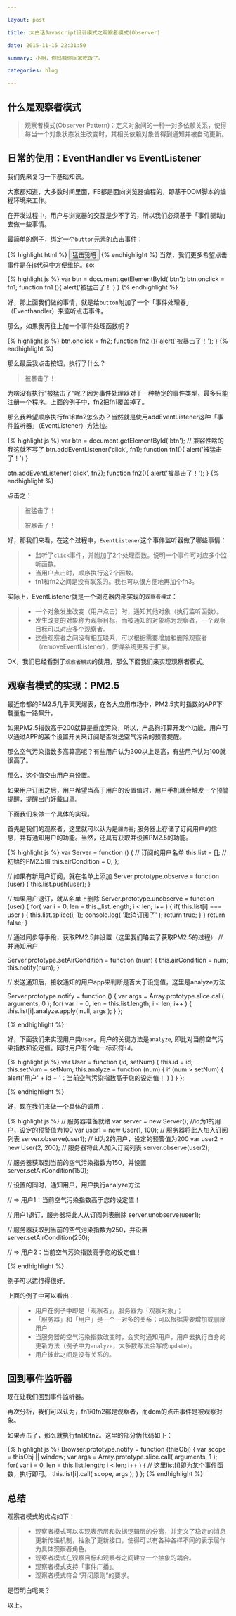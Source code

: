 ```yaml
---

layout: post

title: 大白话Javascript设计模式之观察者模式(Observer)

date: 2015-11-15 22:31:50

summary: 小明，你妈喊你回家吃饭了。

categories: blog

---
```


## 什么是观察者模式

> 观察者模式(Observer Pattern)：定义对象间的一种一对多依赖关系，使得每当一个对象状态发生改变时，其相关依赖对象皆得到通知并被自动更新。

## 日常的使用：EventHandler vs EventListener

我们先来复习一下基础知识。

大家都知道，大多数时间里面，FE都是面向浏览器编程的，即基于DOM脚本的编程环境来工作。

在开发过程中，用户与浏览器的交互是少不了的，所以我们必须基于「事件驱动」去做一些事情。

最简单的例子，绑定一个`button`元素的点击事件：

{% highlight html %}
<button id="btn" onclick="alert('被猛击了！')">猛击我吧</button>
{% endhighlight %}
当然，我们更多希望点击事件是在js代码中方便维护。so:

{% highlight js %}
var btn = document.getElementById('btn');
btn.onclick = fn1;
function fn1 (){
  alert('被猛击了！')
}
{% endhighlight %}

好，那上面我们做的事情，就是给`button`附加了一个「事件处理器」（Eventhandler）来监听点击事件。

那么，如果我再往上加一个事件处理函数呢？

{% highlight js %}
btn.onclick = fn2;
function fn2 (){
  alert('被暴击了！');
}
{% endhighlight %}

那么最后我点击按钮，执行了什么？

> 被暴击了！

为啥没有执行"被猛击了”呢？因为事件处理器对于一种特定的事件类型，最多只能注册一个程序。上面的例子中，fn2把fn1覆盖掉了。

那么我希望顺序执行fn1和fn2怎么办？当然就是使用addEventListener这种「事件监听器」（EventListener）方法拉。

{% highlight js %}
var btn = document.getElementById('btn');
// 兼容性啥的我这就不写了 
btn.addEventListener('click', fn1);
function fn1(){
  alert('被猛击了！')
}

btn.addEventListener('click', fn2);
function fn2(){
  alert('被暴击了！');
}
{% endhighlight %}

点击之：

> 被猛击了！
> 
> 被暴击了！

好，那我们来看，在这个过程中，`EventListener`这个事件监听器做了哪些事情：

> - 监听了`click`事件，并附加了2个处理函数。说明一个事件可对应多个监听函数。
> - 当用户点击时，顺序执行这2个函数。
> - fn1和fn2之间是没有联系的。我也可以很方便地再加个fn3。

实际上，EventListener就是一个浏览器内部实现的`观察者模式`：

> - 一个对象发生改变（用户点击）时，通知其他对象（执行监听函数）。
> - 发生改变的对象称为观察目标，而被通知的对象称为观察者，一个观察目标可以对应多个观察者。
> - 这些观察者之间没有相互联系，可以根据需要增加和删除观察者（removeEventListener），使得系统更易于扩展。

OK，我们已经看到了`观察者模式`的使用，那么下面我们来实现观察者模式。


## 观察者模式的实现：PM2.5

最近帝都的PM2.5几乎天天爆表，在各大应用市场中，PM2.5实时指数的APP下载量也一路飙升。

如果PM2.5指数高于200就算是重度污染，所以，产品狗打算开发个功能，用户可以通过APP的某个设置开关来订阅是否发送空气污染的预警提醒。

那么空气污染指数多高算高呢？有些用户认为300以上是高，有些用户认为100就很高了。

那么，这个值交由用户来设置。

如果用户订阅之后，用户希望当高于用户的设置值时，用户手机就会触发一个预警提醒，提醒出门好戴口罩。

下面我们来做一个具体的实现。

首先是我们的观察者，这里就可以认为是`服务器`; 服务器上存储了订阅用户的信息，并有通知用户的功能。当然，还具有获取并设置PM2.5的功能。

{% highlight js %}
var Server = function () {
  // 订阅的用户名单
  this.list = [];
  // 初始的PM2.5值
  this.airCondition = 0;
};

// 如果有新用户订阅，就在名单上添加
Server.prototype.observe = function (user) {
  this.list.push(user);
}

// 如果用户退订，就从名单上删除
Server.prototype.unobserve = function (user) {
  for( var i = 0, len = this._list.length; i < len; i++ ) {
      if( this.list[i] === user ) {
        this.list.splice(i, 1);
        console.log( '取消订阅了' );
        return true;
      }
    }
  return false;
}

// 通过同步等手段，获取PM2.5并设置（这里我们略去了获取PM2.5的过程）
// 并通知用户

Server.prototype.setAirCondition = function (num) {
  this.airCondition = num;
  this.notify(num);
}

// 发送通知后，接收通知的用户app来判断是否大于设定值，这里是analyze方法

Server.prototype.notify = function () {
  var args = Array.prototype.slice.call( arguments, 0 );
  for( var i = 0, len = this.list.length; i < len; i++ ) {
    this.list[i].analyze.apply( null, args );
  }
};

{% endhighlight %}

好，下面我们来实现用户类`User`。用户的关键方法是`analyze`, 即比对当前空气污染指数和设定值。同时用户有个唯一标识符`id`。

{% highlight js %}
var User = function (id, setNum) {
  this.id = id;
  this.setNum = setNum;
  this.analyze = function (num) {
    if (num > setNum) {
      alert('用户' + id + '：当前空气污染指数高于您的设定值！')
    }
  }
};

{% endhighlight %}

好，现在我们来做一个具体的调用：

{% highlight js %}
// 服务器准备就绪
var server = new Server();
//id为1的用户，设定的预警值为100
var user1 = new User(1, 100);
// 服务器将此人加入订阅列表
server.observe(user1);
// id为2的用户，设定的预警值为200
var user2 = new User(2, 200);
// 服务器将此人加入订阅列表
server.observe(user2);

// 服务器获取到当前的空气污染指数为150，并设置
server.setAirCondition(150);

// 设置的同时，通知用户，用户执行analyze方法

// => 用户1：当前空气污染指数高于您的设定值！

// 用户1退订，服务器将此人从订阅列表删除
server.unobserve(user1);

// 服务器获取到当前的空气污染指数为250，并设置
server.setAirCondition(250);

// => 用户2：当前空气污染指数高于您的设定值！


{% endhighlight %}

例子可以运行得很好。

上面的例子中可以看出：

> - 用户在例子中即是「观察者」，服务器为「观察对象」；
> - 「服务器」和「用户」是一个一对多的关系；可以根据需要增加或删除用户
> - 当服务器的空气污染指数改变时，会实时通知用户，用户去执行自身的更新方法（例子中为`analyze`，大多数写法会写成`update`）。
> - 用户彼此之间是没有关系的。

## 回到事件监听器

现在让我们回到事件监听器。

再次分析，我们可以认为，fn1和fn2都是观察者，而dom的点击事件是被观察对象。

如果点击了，那么就执行fn1和fn2。这里的部分伪代码如下：

{% highlight js %}
Browser.prototype.notify = function (thisObj) {
  var scope = thisObj || window;
  var args = Array.prototype.slice.call( arguments, 1 );
  for( var i = 0, len = this.list.length; i < len; i++ ) {
    // 这里list[i]即为某个事件函数，执行即可。
    this.list[i].call( scope, args );
  }
};
{% endhighlight %}

## 总结

观察者模式的优点如下：

> - 观察者模式可以实现表示层和数据逻辑层的分离，并定义了稳定的消息更新传递机制，抽象了更新接口，使得可以有各种各样不同的表示层作为具体观察者角色。
> - 观察者模式在观察目标和观察者之间建立一个抽象的耦合。
> - 观察者模式支持「事件广播」。
> - 观察者模式符合“开闭原则”的要求。


是否明白呢亲？

以上。








